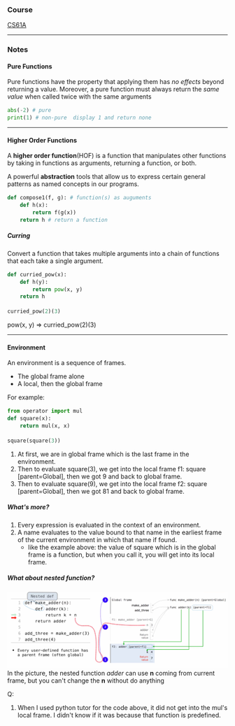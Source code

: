 ### Course
[CS61A](https://inst.eecs.berkeley.edu/~cs61a/su20/)

---
### Notes
#### Pure Functions
Pure functions have the property that applying them has _no effects_ beyond returning a value. Moreover, a pure function must always return the _same value_ when called twice with the same arguments
```python
abs(-2) # pure
print(1) # non-pure  display 1 and return none
```

---
#### Higher Order Functions
A **higher order function**(HOF) is a function that manipulates other functions by taking in functions as arguments, returning a function, or both.

A powerful **abstraction** tools that allow us to express certain general patterns as named concepts in our programs.

```python
def compose1(f, g): # function(s) as auguments
    def h(x):
        return f(g(x))
    return h # return a function
```
##### Curring
Convert a function that takes multiple arguments into a chain of functions that each take a single argument.
```python
def curried_pow(x):
    def h(y):
        return pow(x, y)
    return h

curried_pow(2)(3)
```
pow(x, y) => curried\_pow(2)(3)

---
#### Environment
An environment is a sequence of frames.
- The global frame alone
- A local, then the global frame

For example:
```python
from operator import mul
def square(x):
    return mul(x, x)

square(square(3))
```
1. At first, we are in global frame which is the last frame in the environment.
2. Then to evaluate square(3), we get into the local frame f1: square [parent=Global], then we got 9 and back to global frame.
3. Then to evaluate square(9), we get into the local frame f2: square [parent=Global], then we got 81 and back to global frame.

##### What's more?
1. Every expression is evaluated in the context of an environment.
2. A name evaluates to the value bound to that name in the earliest frame of the current environment in which that name if found.
    - like the example above: the value of square which is in the global frame is a function, but when you call it, you will get into its local frame.

##### What about nested function?
![image](./assert/week2/environment_for_nested_definition.png)
In the picture, the nested function *adder* can use **n** coming from current frame, but you can't change the **n** without do anything

Q:
1. When I used python tutor for the code above, it did not get into the mul's local frame. I didn't know if it was because that function is predefined.
